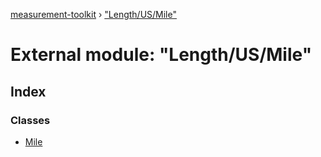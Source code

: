 [measurement-toolkit](../README.md) › ["Length/US/Mile"](_length_us_mile_.md)

# External module: "Length/US/Mile"

## Index

### Classes

* [Mile](../classes/_length_us_mile_.mile.md)
